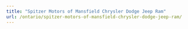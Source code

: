 ```yaml
---
title: "Spitzer Motors of Mansfield Chrysler Dodge Jeep Ram"
url: /ontario/spitzer-motors-of-mansfield-chrysler-dodge-jeep-ram/
---
```


